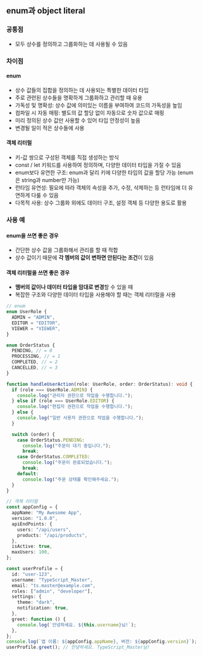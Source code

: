 ## enum과 object literal

### 공통점

- 모두 상수를 정의하고 그룹화하는 데 사용될 수 있음

### 차이점

#### enum

- 상수 값들의 집합을 정의하는 데 사용되는 특별한 데이터 타입
- 주로 관련된 상수들을 명확하게 그룹화하고 관리할 때 유용
- 가독성 및 명확성: 상수 값에 의미있는 이름을 부여하여 코드의 가독성을 높임
- 컴파일 시 자동 매핑: 별도의 값 할당 없이 자동으로 숫자 값으로 매핑
- 미리 정의된 상수 값만 사용할 수 있어 타입 안정성이 높음
- 변경될 일이 적은 상수들에 사용

#### 객체 리터럴

- 키-값 쌍으로 구성된 객체를 직접 생성하는 방식
- const / let 키워드를 사용하여 정의하며, 다양한 데이터 타입을 가질 수 있음
- enum보다 유연한 구조: enum과 달리 키에 다양한 타입의 값을 할당 가능 (enum은 string과 number만 가능)
- 런타임 유연성: 필요에 따라 객체의 속성을 추가, 수정, 삭제하는 등 런타임에 더 유연하게 다룰 수 있음
- 다목적 사용: 상수 그룹화 외에도 데이터 구조, 설정 객체 등 다양한 용도로 활용

### 사용 예

#### enum을 쓰면 좋은 경우

- 간단한 상수 값을 그룹화해서 관리를 할 때 적합
- 상수 값이기 때문에 **각 멤버의 값이 변하면 안된다는 조건**이 있음

#### 객체 리터럴을 쓰면 좋은 경우

- **멤버의 값이나 데이터 타입을 맘대로 변경**할 수 있을 때
- 복잡한 구조와 다양한 데이터 타입을 사용해야 할 때는 객체 리터럴을 사용

```typescript
// enum
enum UserRole {
  ADMIN = "ADMIN",
  EDITOR = "EDITOR",
  VIEWER = "VIEWER",
}

enum OrderStatus {
  PENDING, // = 0
  PROCESSING, // = 1
  COMPLETED, // = 2
  CANCELLED, // = 3
}

function handleUserAction(role: UserRole, order: OrderStatus): void {
  if (role === UserRole.ADMIN) {
    console.log("관리자 권한으로 작업을 수행합니다.");
  } else if (role === UserRole.EDITOR) {
    console.log("편집자 권한으로 작업을 수행합니다.");
  } else {
    console.log("일반 사용자 권한으로 작업을 수행합니다.");
  }

  switch (order) {
    case OrderStatus.PENDING:
      console.log("주문이 대기 중입니다.");
      break;
    case OrderStatus.COMPLETED:
      console.log("주문이 완료되었습니다.");
      break;
    default:
      console.log("주문 상태를 확인해주세요.");
  }
}

// 객체 리터럴
const appConfig = {
  appName: "My Awesome App",
  version: "1.0.0",
  apiEndPoints: {
    users: "/api/users",
    products: "/api/products",
  },
  isActive: true,
  maxUsers: 100,
};

const userProfile = {
  id: "user-123",
  username: "TypeScript_Master",
  email: "ts.master@example.com",
  roles: ["admin", "developer"],
  settings: {
    theme: "dark",
    notification: true,
  },
  greet: function () {
    console.log(`안녕하세요. ${this.username}님!`);
  },
};
console.log(`앱 이름: ${appConfig.appName}, 버전: ${appConfig.version}`); //앱 이름: My Awesome App, 버전: 1.0.0
userProfile.greet(); // 안녕하세요. TypeScript_Master님!
```
